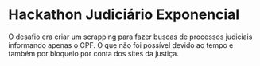 # Hackathon Judiciário Exponencial

O desafio era criar um scrapping para fazer buscas de processos judiciais informando apenas o CPF. O que não foi possível devido ao tempo e também por bloqueio por conta dos sites da justiça. 
